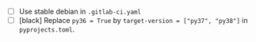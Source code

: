 - [ ] Use stable debian in `.gitlab-ci.yaml`
- [ ] [black] Replace `py36 = True` by `target-version = ["py37", "py38"]` in `pyprojects.toml`.
